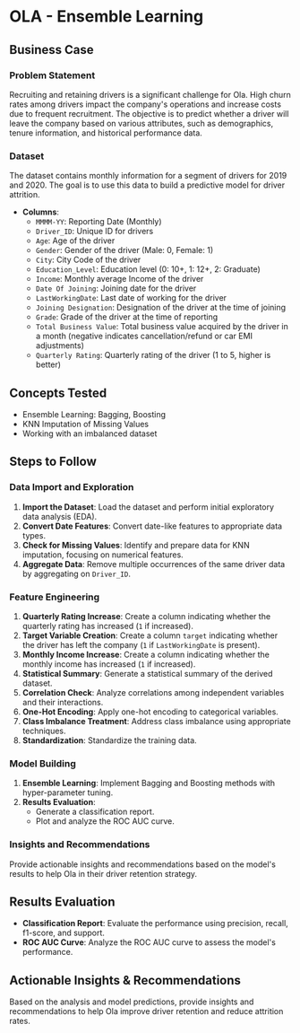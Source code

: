 # OLA - Ensemble Learning

## Business Case

### Problem Statement

Recruiting and retaining drivers is a significant challenge for Ola. High churn rates among drivers impact the company's operations and increase costs due to frequent recruitment. The objective is to predict whether a driver will leave the company based on various attributes, such as demographics, tenure information, and historical performance data.

### Dataset

The dataset contains monthly information for a segment of drivers for 2019 and 2020. The goal is to use this data to build a predictive model for driver attrition.

- **Columns**:
  - `MMMM-YY`: Reporting Date (Monthly)
  - `Driver_ID`: Unique ID for drivers
  - `Age`: Age of the driver
  - `Gender`: Gender of the driver (Male: 0, Female: 1)
  - `City`: City Code of the driver
  - `Education_Level`: Education level (0: 10+, 1: 12+, 2: Graduate)
  - `Income`: Monthly average Income of the driver
  - `Date Of Joining`: Joining date for the driver
  - `LastWorkingDate`: Last date of working for the driver
  - `Joining Designation`: Designation of the driver at the time of joining
  - `Grade`: Grade of the driver at the time of reporting
  - `Total Business Value`: Total business value acquired by the driver in a month (negative indicates cancellation/refund or car EMI adjustments)
  - `Quarterly Rating`: Quarterly rating of the driver (1 to 5, higher is better)

## Concepts Tested

- Ensemble Learning: Bagging, Boosting
- KNN Imputation of Missing Values
- Working with an imbalanced dataset

## Steps to Follow

### Data Import and Exploration

1. **Import the Dataset**: Load the dataset and perform initial exploratory data analysis (EDA).
2. **Convert Date Features**: Convert date-like features to appropriate data types.
3. **Check for Missing Values**: Identify and prepare data for KNN imputation, focusing on numerical features.
4. **Aggregate Data**: Remove multiple occurrences of the same driver data by aggregating on `Driver_ID`.

### Feature Engineering

1. **Quarterly Rating Increase**: Create a column indicating whether the quarterly rating has increased (`1` if increased).
2. **Target Variable Creation**: Create a column `target` indicating whether the driver has left the company (`1` if `LastWorkingDate` is present).
3. **Monthly Income Increase**: Create a column indicating whether the monthly income has increased (`1` if increased).
4. **Statistical Summary**: Generate a statistical summary of the derived dataset.
5. **Correlation Check**: Analyze correlations among independent variables and their interactions.
6. **One-Hot Encoding**: Apply one-hot encoding to categorical variables.
7. **Class Imbalance Treatment**: Address class imbalance using appropriate techniques.
8. **Standardization**: Standardize the training data.

### Model Building

1. **Ensemble Learning**: Implement Bagging and Boosting methods with hyper-parameter tuning.
2. **Results Evaluation**:
   - Generate a classification report.
   - Plot and analyze the ROC AUC curve.

### Insights and Recommendations

Provide actionable insights and recommendations based on the model's results to help Ola in their driver retention strategy.

## Results Evaluation

- **Classification Report**: Evaluate the performance using precision, recall, f1-score, and support.
- **ROC AUC Curve**: Analyze the ROC AUC curve to assess the model's performance.

## Actionable Insights & Recommendations

Based on the analysis and model predictions, provide insights and recommendations to help Ola improve driver retention and reduce attrition rates.

